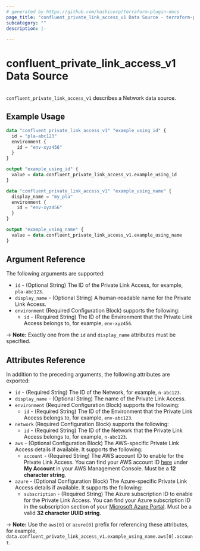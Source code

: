 ```yaml
---
# generated by https://github.com/hashicorp/terraform-plugin-docs
page_title: "confluent_private_link_access_v1 Data Source - terraform-provider-confluent"
subcategory: ""
description: |-
  
---
```


# confluent_private_link_access_v1 Data Source

<img src="https://img.shields.io/badge/Lifecycle%20Stage-Public%20Preview-%2300afba" alt="">

`confluent_private_link_access_v1` describes a Network data source.

## Example Usage

```terraform
data "confluent_private_link_access_v1" "example_using_id" {
  id = "pla-abc123"
  environment {
    id = "env-xyz456"
  }
}

output "example_using_id" {
  value = data.confluent_private_link_access_v1.example_using_id
}

data "confluent_private_link_access_v1" "example_using_name" {
  display_name = "my_pla"
  environment {
    id = "env-xyz456"
  }
}

output "example_using_name" {
  value = data.confluent_private_link_access_v1.example_using_name
}
```

<!-- schema generated by tfplugindocs -->
## Argument Reference

The following arguments are supported:

- `id` - (Optional String) The ID of the Private Link Access, for example, `pla-abc123`.
- `display_name` - (Optional String) A human-readable name for the Private Link Access.
- `environment` (Required Configuration Block) supports the following:
  - `id` - (Required String) The ID of the Environment that the Private Link Access belongs to, for example, `env-xyz456`.

-> **Note:** Exactly one from the `id` and `display_name` attributes must be specified.

## Attributes Reference

In addition to the preceding arguments, the following attributes are exported:

- `id` - (Required String) The ID of the Network, for example, `n-abc123`.
- `display_name` - (Optional String) The name of the Private Link Access.
- `environment` (Required Configuration Block) supports the following:
  - `id` - (Required String) The ID of the Environment that the Private Link Access belongs to, for example, `env-abc123`.
- `network` (Required Configuration Block) supports the following:
  - `id` - (Required String) The ID of the Network that the Private Link Access belongs to, for example, `n-abc123`.
- `aws` - (Optional Configuration Block) The AWS-specific Private Link Access details if available. It supports the following:
  - `account` - (Required String) The AWS account ID to enable for the Private Link Access. You can find your AWS account ID [here](https://console.aws.amazon.com/billing/home?#/account) under **My Account** in your AWS Management Console. Must be a **12 character string**.
- `azure` - (Optional Configuration Block) The Azure-specific Private Link Access details if available. It supports the following:
  - `subscription` - (Required String) The Azure subscription ID to enable for the Private Link Access. You can find your Azure subscription ID in the subscription section of your [Microsoft Azure Portal](https://portal.azure.com/#blade/Microsoft_Azure_Billing/SubscriptionsBlade). Must be a valid **32 character UUID string**.

-> **Note:** Use the `aws[0]` or `azure[0]` prefix for referencing these attributes, for example, `data.confluent_private_link_access_v1.example_using_name.aws[0].account`.
